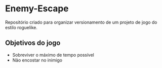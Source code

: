 # Enemy-Escape
Repositório criado para organizar versionamento de um projeto de jogo do estilo roguelike.

## Objetivos do jogo
- Sobreviver o máximo de tempo possível
- Não encostar no inimigo
